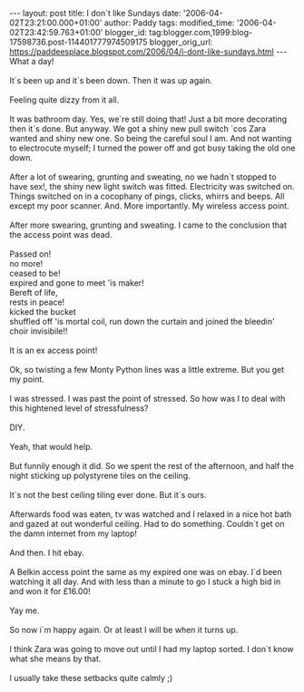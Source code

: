 \-\-- layout: post title: I don\`t like Sundays date:
\'2006-04-02T23:21:00.000+01:00\' author: Paddy tags: modified\_time:
\'2006-04-02T23:42:59.763+01:00\' blogger\_id:
tag:blogger.com,1999:blog-17598736.post-114401777974509175
blogger\_orig\_url:
https://paddeesplace.blogspot.com/2006/04/i-dont-like-sundays.html \-\--
What a day!\
\
It\`s been up and it\`s been down. Then it was up again.\
\
Feeling quite dizzy from it all.\
\
It was bathroom day. Yes, we\`re still doing that! Just a bit more
decorating then it\`s done. But anyway. We got a shiny new pull switch
\`cos Zara wanted and shiny new one. So being the careful soul I am. And
not wanting to electrocute myself; I turned the power off and got busy
taking the old one down.\
\
After a lot of swearing, grunting and sweating, no we hadn\`t stopped to
have sex!, the shiny new light switch was fitted. Electricity was
switched on. Things switched on in a cocophany of pings, clicks, whirrs
and beeps. All except my poor scanner. And. More importantly. My
wireless access point.\
\
After more swearing, grunting and sweating. I came to the conclusion
that the access point was dead.\
\
Passed on!\
no more!\
ceased to be!\
expired and gone to meet \'is maker!\
Bereft of life,\
rests in peace!\
kicked the bucket\
shuffled off \'is mortal coil, run down the curtain and joined the
bleedin\' choir invisibile!!\
\
It is an ex access point!\
\
Ok, so twisting a few Monty Python lines was a little extreme. But you
get my point.\
\
I was stressed. I was past the point of stressed. So how was I to deal
with this hightened level of stressfulness?\
\
DIY.\
\
Yeah, that would help.\
\
But funnily enough it did. So we spent the rest of the afternoon, and
half the night sticking up polystyrene tiles on the ceiling.\
\
It\`s not the best ceiling tiling ever done. But it\`s ours.\
\
Afterwards food was eaten, tv was watched and I relaxed in a nice hot
bath and gazed at out wonderful ceiling. Had to do something. Couldn\`t
get on the damn internet from my laptop!\
\
And then. I hit ebay.\
\
A Belkin access point the same as my expired one was on ebay. I\`d been
watching it all day. And with less than a minute to go I stuck a high
bid in and won it for £16.00!\
\
Yay me.\
\
So now i\`m happy again. Or at least I will be when it turns up.\
\
I think Zara was going to move out until I had my laptop sorted. I
don\`t know what she means by that.\
\
I usually take these setbacks quite calmly ;)
